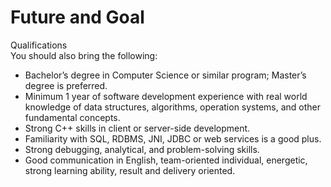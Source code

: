 # Future and Goal

Qualifications  
You should also bring the following:

- Bachelor’s degree in Computer Science or similar program; Master’s degree is preferred.
- Minimum 1 year of software development experience with real world knowledge of data structures, algorithms, operation
  systems, and other fundamental concepts.
- Strong C++ skills in client or server-side development.
- Familiarity with SQL, RDBMS, JNI, JDBC or web services is a good plus.
- Strong debugging, analytical, and problem-solving skills.
- Good communication in English, team-oriented individual, energetic, strong learning ability, result and delivery
  oriented.
